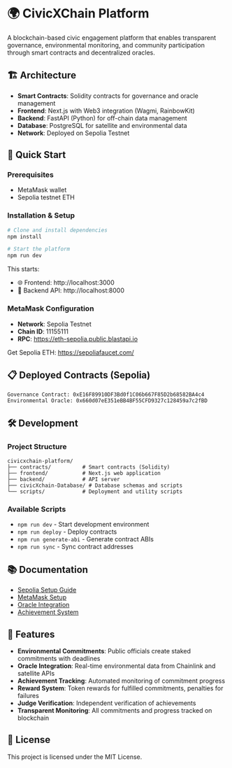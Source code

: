 # 🌍 CivicXChain Platform

A blockchain-based civic engagement platform that enables transparent governance, environmental monitoring, and community participation through smart contracts and decentralized oracles.

## 🏗️ Architecture

- **Smart Contracts**: Solidity contracts for governance and oracle management
- **Frontend**: Next.js with Web3 integration (Wagmi, RainbowKit)
- **Backend**: FastAPI (Python) for off-chain data management
- **Database**: PostgreSQL for satellite and environmental data
- **Network**: Deployed on Sepolia Testnet

## 🚀 Quick Start

### Prerequisites
- MetaMask wallet
- Sepolia testnet ETH

### Installation & Setup
```bash
# Clone and install dependencies
npm install

# Start the platform
npm run dev
```

This starts:
- 🌐 Frontend: http://localhost:3000
- 🔗 Backend API: http://localhost:8000

### MetaMask Configuration
- **Network**: Sepolia Testnet
- **Chain ID**: 11155111
- **RPC**: https://eth-sepolia.public.blastapi.io

Get Sepolia ETH: https://sepoliafaucet.com/

## 📋 Deployed Contracts (Sepolia)

```
Governance Contract: 0xE16F89910DF3Bd0f1C06b667F85D2b68582BA4c4
Environmental Oracle: 0x660d07eE351eBB4BF55CFD9327c128459a7c2fBD
```

## 🛠️ Development

### Project Structure
```
civicxchain-platform/
├── contracts/          # Smart contracts (Solidity)
├── frontend/           # Next.js web application
├── backend/            # API server
├── civicXchain-Database/ # Database schemas and scripts
└── scripts/            # Deployment and utility scripts
```

### Available Scripts
- `npm run dev` - Start development environment
- `npm run deploy` - Deploy contracts
- `npm run generate-abi` - Generate contract ABIs
- `npm run sync` - Sync contract addresses

## 📚 Documentation

- [Sepolia Setup Guide](../SEPOLIA-SETUP.md)
- [MetaMask Setup](METAMASK-SETUP.md)
- [Oracle Integration](ORACLE-INTEGRATION-FIXES.md)
- [Achievement System](ACHIEVEMENT-SYSTEM-IMPROVEMENTS.md)

## 🎯 Features

- **Environmental Commitments**: Public officials create staked commitments with deadlines
- **Oracle Integration**: Real-time environmental data from Chainlink and satellite APIs
- **Achievement Tracking**: Automated monitoring of commitment progress
- **Reward System**: Token rewards for fulfilled commitments, penalties for failures
- **Judge Verification**: Independent verification of achievements
- **Transparent Monitoring**: All commitments and progress tracked on blockchain

## 📄 License

This project is licensed under the MIT License.
